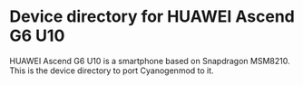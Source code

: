 # Device directory for HUAWEI Ascend G6 U10

HUAWEI Ascend G6 U10 is a smartphone based on Snapdragon MSM8210.
This is the device directory to port Cyanogenmod to it.

